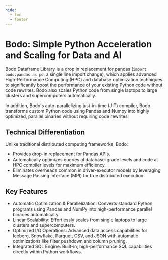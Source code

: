 ```yaml
---
hide:
  - toc
  - footer
---
```


# Bodo: Simple Python Acceleration and Scaling for Data and AI


Bodo Dataframe Library is a drop in replacement for pandas (`import bodo.pandas as pd`, a single line import change),
which applies advanced High-Performance Computing (HPC) and database optimization
techniques to significantly boost the performance of your existing Python code without code rewrites.
Bodo also scales Python code from single laptops to large clusters and supercomputers automatically.

In addition, Bodo's auto-parallelizing
just-in-time (JIT) compiler, Bodo transforms custom Python code using Pandas and Numpy into highly optimized,
parallel binaries without requiring code rewrites.


## Technical Differentiation

Unlike traditional distributed computing frameworks, Bodo:

- Provides drop-in replacement for Pandas APIs.
- Automatically optimizes queries at database-grade levels and code at HPC compiler levels for maximum efficiency.
- Eliminates overheads common in driver-executor models by leveraging Message Passing Interface (MPI) for true distributed execution.


## Key Features

- Automatic Optimization & Parallelization: Converts standard Python programs using Pandas and NumPy into high-performance parallel binaries automatically.
- Linear Scalability: Effortlessly scales from single laptops to large clusters and supercomputers.
- Optimized I/O Operations: Advanced data access capabilities for Iceberg, Snowflake, Parquet, CSV, and JSON with automatic optimizations like filter pushdown and column pruning.
- Integrated SQL Engine: Built-in, high-performance SQL capabilities directly within Python workflows.
